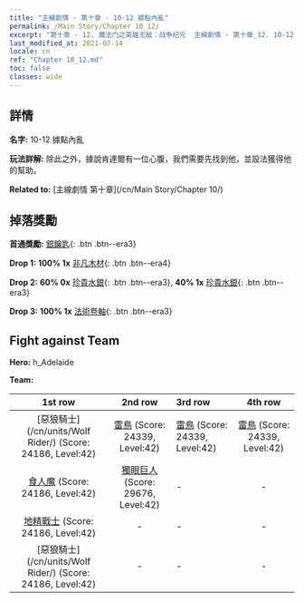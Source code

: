 ```yaml
---
title: "主線劇情 - 第十章 - 10-12 據點內亂"
permalink: /Main Story/Chapter 10_12/
excerpt: "第十章 - 12. 魔法门之英雄无敌：战争纪元  主線劇情 - 第十章_12. 10-12 據點內亂"
last_modified_at: 2021-07-14
locale: cn
ref: "Chapter 10_12.md"
toc: false
classes: wide
---
```


## 詳情

 **名字:** 10-12 據點內亂

 **玩法詳解:** 除此之外，據說肯達爾有一位心腹，我們需要先找到他，並設法獲得他的幫助。

 **Related to:** [主線劇情 第十章](/cn/Main Story/Chapter 10/)

## 掉落獎勵

 **首通獎勵:** [銀鑰匙](/cn/Items/con_693/){: .btn .btn--era3}

 **Drop 1:** **100% 1x** [非凡木材](/cn/Items/mat_34/){: .btn .btn--era4}

 **Drop 2:** **60% 0x** [珍貴水銀](/cn/Items/mat_28/){: .btn .btn--era3}, **40% 1x** [珍貴水銀](/cn/Items/mat_28/){: .btn .btn--era3}

 **Drop 3:** **100% 1x** [法術卷軸](/cn/Items/con_694/){: .btn .btn--era3}


## Fight against Team
 **Hero:** h_Adelaide

 **Team:**


  | 1st row | 2nd row | 3rd row | 4th row |
  |:----:|:----:|:----|:----:|
  | [惡狼騎士](/cn/units/Wolf Rider/) (Score: 24186, Level:42)  | [雷鳥](/cn/units/Roc/) (Score: 24339, Level:42)  | [雷鳥](/cn/units/Roc/) (Score: 24339, Level:42)  | [雷鳥](/cn/units/Roc/) (Score: 24339, Level:42)  |
  | [食人魔](/cn/units/Ogre/) (Score: 24186, Level:42)  | [獨眼巨人](/cn/units/Cyclops/) (Score: 29676, Level:42)  | - | - |
  | [地精戰士](/cn/units/Goblin/) (Score: 24186, Level:42)  | - | - | - |
  | [惡狼騎士](/cn/units/Wolf Rider/) (Score: 24186, Level:42)  | - | - | - |


